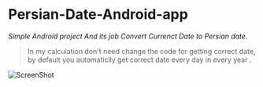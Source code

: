 # Persian-Date-Android-app

 _Simple Android project And its job Convert Currenct Date to Persian date._
> In my calculation don't need change the code for getting correct date, by default you automaticlly get correct date every day in every year .

![ScreenShot](https://github.com/abbashosseini/Persian-Date-Android/blob/master/date.jpg)
